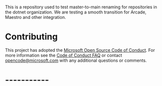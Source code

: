 This is a repository used to test master-to-main renaming for repositories in the dotnet organization.
We are testing a smooth transition for Arcade, Maestro and other integration.

# Contributing

This project has adopted the [Microsoft Open Source Code of Conduct](https://opensource.microsoft.com/codeofconduct/). For more information see the [Code of Conduct FAQ](https://opensource.microsoft.com/codeofconduct/faq/) or contact [opencode@microsoft.com](mailto:opencode@microsoft.com) with any additional questions or comments.

# -----------
